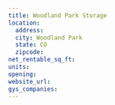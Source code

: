 ```yaml
---
title: Woodland Park Storage
location:
  address:
  city: Woodland Park
  state: CO
  zipcode:
net_rentable_sq_ft:
units:
opening:
website_url:
gys_companies:
---
```

